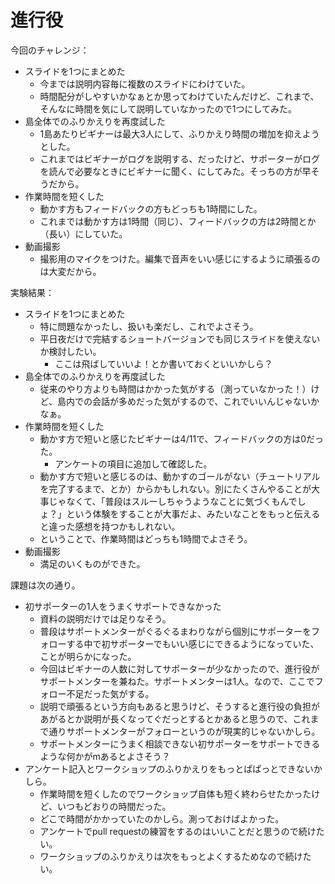 # 進行役

今回のチャレンジ：

  * スライドを1つにまとめた
    * 今までは説明内容毎に複数のスライドにわけていた。
    * 時間配分がしやすいかなぁとか思ってわけていたんだけど、これまで、そんなに時間を気にして説明していなかったので1つにしてみた。
  * 島全体でのふりかえりを再度試した
    * 1島あたりビギナーは最大3人にして、ふりかえり時間の増加を抑えようとした。
    * これまではビギナーがログを説明する、だったけど、サポーターがログを読んで必要なときにビギナーに聞く、にしてみた。そっちの方が早そうだから。
  * 作業時間を短くした
    * 動かす方もフィードバックの方もどっちも1時間にした。
    * これまでは動かす方は1時間（同じ）、フィードバックの方は2時間とか（長い）にしていた。
  * 動画撮影
    * 撮影用のマイクをつけた。編集で音声をいい感じにするように頑張るのは大変だから。

実験結果：

  * スライドを1つにまとめた
    * 特に問題なかったし、扱いも楽だし、これでよさそう。
    * 平日夜だけで完結するショートバージョンでも同じスライドを使えないか検討したい。
      * ここは飛ばしていいよ！とか書いておくといいかしら？
  * 島全体でのふりかえりを再度試した
    * 従来のやり方よりも時間はかかった気がする（測っていなかった！）けど、島内での会話が多めだった気がするので、これでいいんじゃないかなぁ。
  * 作業時間を短くした
    * 動かす方で短いと感じたビギナーは4/11で、フィードバックの方は0だった。
      * アンケートの項目に追加して確認した。
    * 動かす方で短いと感じるのは、動かすのゴールがない（チュートリアルを完了するまで、とか）からかもしれない。別にたくさんやることが大事じゃなくて、「普段はスルーしちゃうようなことに気づくもんでしょ？」という体験をすることが大事だよ、みたいなことをもっと伝えると違った感想を持つかもしれない。
    * ということで、作業時間はどっちも1時間でよさそう。
  * 動画撮影
    * 満足のいくものができた。

課題は次の通り。

  * 初サポーターの1人をうまくサポートできなかった
    * 資料の説明だけでは足りなそう。
    * 普段はサポートメンターがぐるぐるまわりながら個別にサポーターをフォローする中で初サポーターでもいい感じにできるようになっていた、ことが明らかになった。
    * 今回はビギナーの人数に対してサポーターが少なかったので、進行役がサポートメンターを兼ねた。サポートメンターは1人。なので、ここでフォロー不足だった気がする。
    * 説明で頑張るという方向もあると思うけど、そうすると進行役の負担があがるとか説明が長くなってぐだっとするとかあると思うので、これまで通りサポートメンターがフォローというのが現実的じゃないかしら。
    * サポートメンターにうまく相談できない初サポーターをサポートできるような何かがmあるとよさそう？
  * アンケート記入とワークショップのふりかえりをもっとぱぱっとできないかしら。
    * 作業時間を短くしたのでワークショップ自体も短く終わらせたかったけど、いつもどおりの時間だった。
    * どこで時間がかかっていたのかしら。測っておけばよかった。
    * アンケートでpull requestの練習をするのはいいことだと思うので続けたい。
    * ワークショップのふりかえりは次をもっとよくするためなので続けたい。

